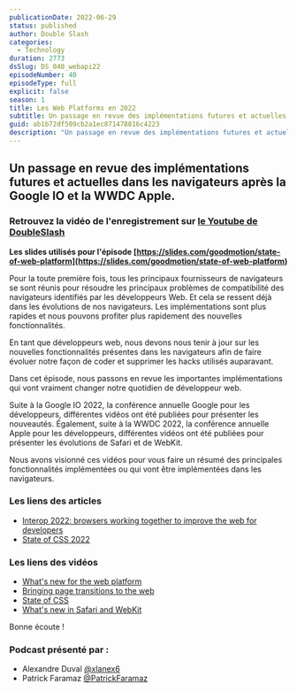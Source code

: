 ```yaml
---
publicationDate: 2022-06-29
status: published
author: Double Slash
categories:
  - Technology
duration: 2773
dsSlug: DS_040_webapi22
episodeNumber: 40
episodeType: full
explicit: false
season: 1
title: Les Web Platforms en 2022
subtitle: Un passage en revue des implémentations futures et actuelles dans les navigateurs après la Google IO et la WWDC Apple.
guid: ab1b72df509cb2a1ec871478816c4223
description: "Un passage en revue des implémentations futures et actuelles dans les navigateurs après la Google IO et la WWDC Apple. Retrouvez la vidéo de l'enregistrement sur le Youtube de DoubleSlash Les slides utilisés pour l'épisode https://slides.com/goodmotion/state-of-web-platform Pour la toute première fois, tous les principaux fournisseurs de navigateurs se sont réunis pour résoudre les principaux problèmes de compatibilité des navigateurs identifiés par les développeurs Web. Et cela se ressent déjà dans les évolutions de nos navigateurs. Les implémentations sont plus rapides et nous pouvons profiter plus rapidement des nouvelles fonctionnalités. En tant que développeurs web, nous devons nous tenir à jour sur les nouvelles fonctionnalités présentes dans les navigateurs afin de faire évoluer notre façon de coder et supprimer les hacks utilisés auparavant. Dans cet épisode, nous passons en revue les importantes implémentations qui vont vraiment changer notre quotidien de développeur web. Suite à la Google IO 2022, la conférence annuelle Google pour les développeurs, différentes vidéos ont été publiées pour présenter les nouveautés. Également, suite à la WWDC 2022, la conférence annuelle Apple pour les développeurs, différentes vidéos ont été publiées pour présenter les évolutions de Safari et de WebKit. Nous avons visionné ces vidéos pour vous faire un résumé des principales fonctionnalités implémentées ou qui vont être implémentées dans les navigateurs. Les liens des articles Interop 2022: browsers working together to improve the web for developers State of CSS 2022 Les liens des vidéos What's new for the web platform Bringing page transitions to the web State of CSS What's new in Safari and WebKit Bonne écoute ! Podcast présenté par : Alexandre Duval @xlanex6 Patrick Faramaz @PatrickFaramaz"
---
```


## Un passage en revue des implémentations futures et actuelles dans les navigateurs après la Google IO et la WWDC Apple.

### Retrouvez la vidéo de l'enregistrement sur [le Youtube de DoubleSlash](https://youtu.be/41oHH_opXKg)

**Les slides utilisés pour l'épisode [https://slides.com/goodmotion/state-of-web-platform](https://slides.com/goodmotion/state-of-web-platform)**

Pour la toute première fois, tous les principaux fournisseurs de navigateurs se sont réunis pour résoudre les principaux problèmes de compatibilité des navigateurs identifiés par les développeurs Web.
Et cela se ressent déjà dans les évolutions de nos navigateurs. Les implémentations sont plus rapides et nous pouvons profiter plus rapidement des nouvelles fonctionnalités.

En tant que développeurs web, nous devons nous tenir à jour sur les nouvelles fonctionnalités présentes dans les navigateurs afin de faire évoluer notre façon de coder et supprimer les hacks utilisés auparavant.

Dans cet épisode, nous passons en revue les importantes implémentations qui vont vraiment changer notre quotidien de développeur web.

Suite à la Google IO 2022, la conférence annuelle Google pour les développeurs, différentes vidéos ont été publiées pour présenter les nouveautés.
Également, suite à la WWDC 2022, la conférence annuelle Apple pour les développeurs, différentes vidéos ont été publiées pour présenter les évolutions de Safari et de WebKit.

Nous avons visionné ces vidéos pour vous faire un résumé des principales fonctionnalités implémentées ou qui vont être implémentées dans les navigateurs.

### Les liens des articles

- [Interop 2022: browsers working together to improve the web for developers](https://web.dev/interop-2022/)
- [State of CSS 2022](https://web.dev/state-of-css-2022/)

### Les liens des vidéos

- [What's new for the web platform](https://youtu.be/5b4YcLB4DVI)
- [Bringing page transitions to the web](https://youtu.be/JCJUPJ_zDQ4)
- [State of CSS](https://youtu.be/Xy9ZXRRgpLk)
- [What's new in Safari and WebKit](https://developer.apple.com/videos/play/wwdc2022/10048/)

Bonne écoute !

### Podcast présenté par :

- Alexandre Duval [@xlanex6](https://twitter.com/xlanex6)
- Patrick Faramaz [@PatrickFaramaz](https://twitter.com/PatrickFaramaz)
